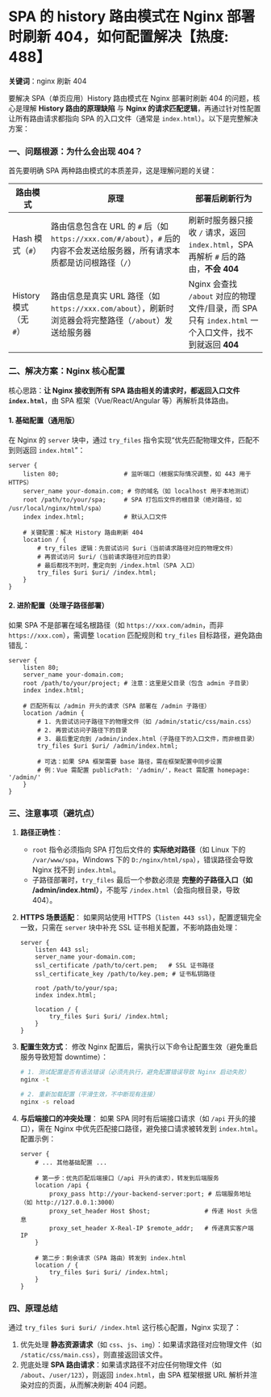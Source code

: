 # SPA 的 history 路由模式在 Nginx 部署时刷新 404，如何配置解决【热度: 488】

**关键词**：nginx 刷新 404

要解决 SPA（单页应用）History 路由模式在 Nginx 部署时刷新 404 的问题，核心是理解 **History 路由的原理缺陷** 与 **Nginx 的请求匹配逻辑**，再通过针对性配置让所有路由请求都指向 SPA 的入口文件（通常是 `index.html`）。以下是完整解决方案：

### 一、问题根源：为什么会出现 404？

首先要明确 SPA 两种路由模式的本质差异，这是理解问题的关键：

| 路由模式               | 原理                                                                                                                          | 部署后刷新行为                                                                                         |
| ---------------------- | ----------------------------------------------------------------------------------------------------------------------------- | ------------------------------------------------------------------------------------------------------ |
| Hash 模式（`#`）       | 路由信息包含在 URL 的 `#` 后（如 `https://xxx.com/#/about`），`#` 后的内容不会发送给服务器，所有请求本质都是访问根路径（`/`） | 刷新时服务器只接收 `/` 请求，返回 `index.html`，SPA 再解析 `#` 后的路由，**不会 404**                  |
| History 模式（无 `#`） | 路由信息是真实 URL 路径（如 `https://xxx.com/about`），刷新时浏览器会将完整路径（`/about`）发送给服务器                       | Nginx 会查找 `/about` 对应的物理文件/目录，而 SPA 只有 `index.html` 一个入口文件，找不到就返回 **404** |

### 二、解决方案：Nginx 核心配置

核心思路：**让 Nginx 接收到所有 SPA 路由相关的请求时，都返回入口文件 `index.html`**，由 SPA 框架（Vue/React/Angular 等）再解析具体路由。

#### 1. 基础配置（通用版）

在 Nginx 的 `server` 块中，通过 `try_files` 指令实现“优先匹配物理文件，匹配不到则返回 `index.html`”：

```nginx
server {
    listen 80;                  # 监听端口（根据实际情况调整，如 443 用于 HTTPS）
    server_name your-domain.com; # 你的域名（如 localhost 用于本地测试）
    root /path/to/your/spa;     # SPA 打包后文件的根目录（绝对路径，如 /usr/local/nginx/html/spa）
    index index.html;           # 默认入口文件

    # 关键配置：解决 History 路由刷新 404
    location / {
        # try_files 逻辑：先尝试访问 $uri（当前请求路径对应的物理文件）
        # 再尝试访问 $uri/（当前请求路径对应的目录）
        # 最后都找不到时，重定向到 /index.html（SPA 入口）
        try_files $uri $uri/ /index.html;
    }
}
```

#### 2. 进阶配置（处理子路径部署）

如果 SPA 不是部署在域名根路径（如 `https://xxx.com/admin`，而非 `https://xxx.com`），需调整 `location` 匹配规则和 `try_files` 目标路径，避免路由错乱：

```nginx
server {
    listen 80;
    server_name your-domain.com;
    root /path/to/your/project; # 注意：这里是父目录（包含 admin 子目录）
    index index.html;

    # 匹配所有以 /admin 开头的请求（SPA 部署在 /admin 子路径）
    location /admin {
        # 1. 先尝试访问子路径下的物理文件（如 /admin/static/css/main.css）
        # 2. 再尝试访问子路径下的目录
        # 3. 最后重定向到 /admin/index.html（子路径下的入口文件，而非根目录）
        try_files $uri $uri/ /admin/index.html;

        # 可选：如果 SPA 框架需要 base 路径，需在框架配置中同步设置
        # 例：Vue 需配置 publicPath: '/admin/'，React 需配置 homepage: '/admin/'
    }
}
```

### 三、注意事项（避坑点）

1. **路径正确性**：

   - `root` 指令必须指向 SPA 打包后文件的 **实际绝对路径**（如 Linux 下的 `/var/www/spa`，Windows 下的 `D:/nginx/html/spa`），错误路径会导致 Nginx 找不到 `index.html`。
   - 子路径部署时，`try_files` 最后一个参数必须是 **完整的子路径入口（如 /admin/index.html）**，不能写 `/index.html`（会指向根目录，导致 404）。

2. **HTTPS 场景适配**：
   如果网站使用 HTTPS（`listen 443 ssl`），配置逻辑完全一致，只需在 `server` 块中补充 SSL 证书相关配置，不影响路由处理：

   ```nginx
   server {
       listen 443 ssl;
       server_name your-domain.com;
       ssl_certificate /path/to/cert.pem;   # SSL 证书路径
       ssl_certificate_key /path/to/key.pem; # 证书私钥路径

       root /path/to/your/spa;
       index index.html;

       location / {
           try_files $uri $uri/ /index.html;
       }
   }
   ```

3. **配置生效方式**：
   修改 Nginx 配置后，需执行以下命令让配置生效（避免重启服务导致短暂 downtime）：

   ```bash
   # 1. 测试配置是否有语法错误（必须先执行，避免配置错误导致 Nginx 启动失败）
   nginx -t

   # 2. 重新加载配置（平滑生效，不中断现有连接）
   nginx -s reload
   ```

4. **与后端接口的冲突处理**：
   如果 SPA 同时有后端接口请求（如 `/api` 开头的接口），需在 Nginx 中优先匹配接口路径，避免接口请求被转发到 `index.html`。配置示例：

   ```nginx
   server {
       # ... 其他基础配置 ...

       # 第一步：优先匹配后端接口（/api 开头的请求），转发到后端服务
       location /api {
           proxy_pass http://your-backend-server:port; # 后端服务地址（如 http://127.0.0.1:3000）
           proxy_set_header Host $host;               # 传递 Host 头信息
           proxy_set_header X-Real-IP $remote_addr;   # 传递真实客户端 IP
       }

       # 第二步：剩余请求（SPA 路由）转发到 index.html
       location / {
           try_files $uri $uri/ /index.html;
       }
   }
   ```

### 四、原理总结

通过 `try_files $uri $uri/ /index.html` 这行核心配置，Nginx 实现了：

1. 优先处理 **静态资源请求**（如 `css`、`js`、`img`）：如果请求路径对应物理文件（如 `/static/css/main.css`），则直接返回该文件。
2. 兜底处理 **SPA 路由请求**：如果请求路径不对应任何物理文件（如 `/about`、`/user/123`），则返回 `index.html`，由 SPA 框架根据 URL 解析并渲染对应的页面，从而解决刷新 404 问题。